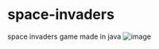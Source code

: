 # space-invaders
space invaders game made in java
![image](https://user-images.githubusercontent.com/41881743/198174862-5c65c2eb-a524-46a7-aa0a-1a5cc5107ac4.png)
